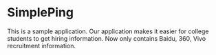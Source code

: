 # SimplePing
This is a sample application. Our application makes it easier for college students to get hiring information. Now only contains Baidu, 360, Vivo recruitment information.